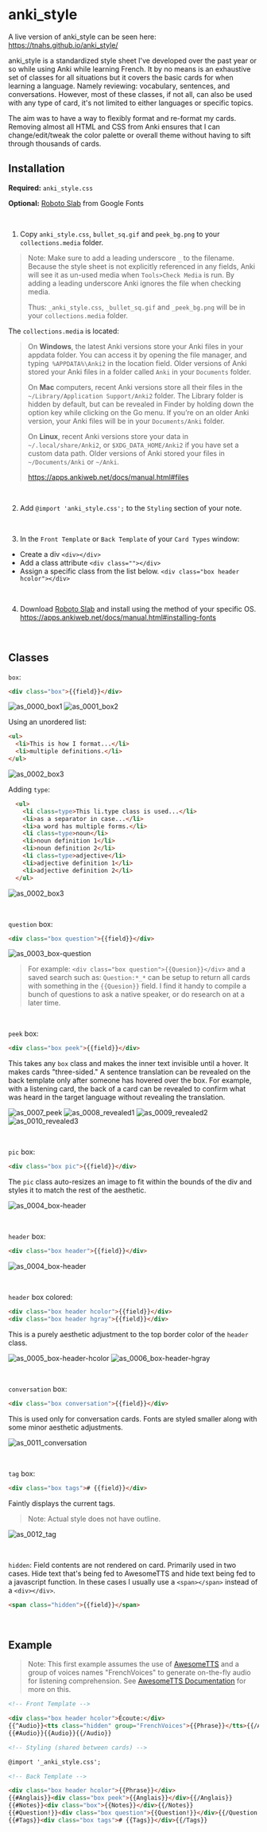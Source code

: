 # anki_style

A live version of anki_style can be seen here: https://tnahs.github.io/anki_style/

anki_style is a standardized style sheet I've developed over the past year or so while using Anki while learning French. It by no means is an exhaustive set of classes for all situations but it covers the basic cards for when learning a language. Namely reviewing: vocabulary, sentences, and conversations. However, most of these classes, if not all, can also be used with any type of card, it's not limited to either languages or specific topics.

The aim was to have a way to flexibly format and re-format my cards. Removing almost all HTML and CSS from Anki ensures that I can change/edit/tweak the color palette or overall theme without having to sift through thousands of cards.

## Installation

**Required:**
`anki_style.css`

**Optional:**
[Roboto Slab](https://fonts.google.com/specimen/Roboto+Slab) from Google Fonts

<br>

1. Copy `anki_style.css`, `bullet_sq.gif` and `peek_bg.png` to your `collections.media` folder.

>Note: Make sure to add a leading underscore `_` to the filename. Because the style sheet is not explicitly referenced in any fields, Anki will see it as un-used media when `Tools>Check Media` is run. By adding a leading underscore Anki ignores the file when checking media.
>
>Thus: `_anki_style.css`, `_bullet_sq.gif` and `_peek_bg.png` will be in your `collections.media` folder.

The `collections.media` is located:
>On **Windows**, the latest Anki versions store your Anki files in your appdata folder. You can access it by opening the file manager, and typing` %APPDATA%\Anki2` in the location field. Older versions of Anki stored your Anki files in a folder called `Anki` in your `Documents` folder.
>
>On **Mac** computers, recent Anki versions store all their files in the `~/Library/Application Support/Anki2` folder. The Library folder is hidden by default, but can be revealed in Finder by holding down the option key while clicking on the Go menu. If you’re on an older Anki version, your Anki files will be in your `Documents/Anki` folder.
>
>On **Linux**, recent Anki versions store your data in` ~/.local/share/Anki2`, or `$XDG_DATA_HOME/Anki2` if you have set a custom data path. Older versions of Anki stored your files in `~/Documents/Anki` or `~/Anki`.
>
> https://apps.ankiweb.net/docs/manual.html#files

<br>

2. Add `@import 'anki_style.css';` to the `Styling` section of your note.

<br>

3. In the `Front Template` or `Back Template` of your `Card Types` window:

- Create a div `<div></div>`
- Add a class attribute `<div class=""></div>`
- Assign a specific class from the list below. `<div class="box header hcolor"></div>`

<br>

4. Download [Roboto Slab](https://fonts.google.com/specimen/Roboto+Slab) and install using the method of your specific OS. https://apps.ankiweb.net/docs/manual.html#installing-fonts

<br>

## Classes

`box`:
```html
<div class="box">{{field}}</div>
```
![as_0000_box1](images/as_0000_box1.png)
![as_0001_box2](images/as_0001_box2.png)

Using an unordered list:
```html
<ul>
  <li>This is how I format...</li>
  <li>multiple definitions.</li>
</ul>
```
![as_0002_box3](images/as_0002_box3.png)

Adding `type`:
```html
  <ul>
	<li class=type>This li.type class is used...</li>
	<li>as a separator in case...</li>
	<li>a word has multiple forms.</li>
	<li class=type>noun</li>
	<li>noun definition 1</li>
	<li>noun definition 2</li>
	<li class=type>adjective</li>
	<li>adjective definition 1</li>
	<li>adjective definition 2</li>
  </ul>
```
![as_0002_box3](images/as_0003_box4.png)

<br>


`question` box:
``` html
<div class="box question">{{field}}</div>
```
![as_0003_box-question](images/as_0004_box-question.png)
> For example: `<div class="box question">{{Quesion}}</div>` and a saved search such as: `Question:*_*` can be setup to return all cards with something in the `{{Quesion}}` field. I find it handy to compile a bunch of questions to ask a native speaker, or do research on at a later time.

<br>

`peek` box:

```html
<div class="box peek">{{field}}</div>
```
This takes any `box` class and makes the inner text invisible until a hover. It makes cards "three-sided." A sentence translation can be revealed on the back template only after someone has hovered over the box. For example, with a listening card, the back of a card can be revealed to confirm what was heard in the target language without revealing the translation.

![as_0007_peek](images/as_0005_peek.png)
![as_0008_revealed1](images/as_0006_revealed1.png)
![as_0009_revealed2](images/as_0007_revealed2.png)
![as_0010_revealed3](images/as_0008_revealed3.png)

<br>

`pic` box:
```html
<div class="box pic">{{field}}</div>
```
The `pic` class auto-resizes an image to fit within the bounds of the div and styles it to match the rest of the aesthetic.

![as_0004_box-header](images/as_0009_box-pic.png)

<br>


`header` box:
``` html
<div class="box header">{{field}}</div>
```
![as_0004_box-header](images/as_0010_box-header.png)

<br>


`header` box colored:
``` html
<div class="box header hcolor">{{field}}</div>
<div class="box header hgray">{{field}}</div>
```
This is a purely aesthetic adjustment to the top border color of the `header` class.

![as_0005_box-header-hcolor](images/as_0011_box-header-hcolor.png)
![as_0006_box-header-hgray](images/as_0012_box-header-hgray.png)

<br>


`conversation` box:
``` html
<div class="box conversation">{{field}}</div>
```
This is used only for conversation cards. Fonts are styled smaller along with some minor aesthetic adjustments.

![as_0011_conversation](images/as_0013_conversation.png)

<br>

`tag` box:
```html
<div class="box tags"># {{field}}</div>
```
Faintly displays the current tags.
>Note: Actual style does not have outline.

![as_0012_tag](images/as_0014_tag.png)

<br>

`hidden`:
Field contents are not rendered on card. Primarily used in two cases. Hide text that's being fed to AwesomeTTS and hide text being fed to a javascript function. In these cases I usually use a `<span></span>` instead of a `<div></div>`.
```html
<span class="hidden">{{field}}</span>
```
<br>


## Example

>Note: This first example assumes the use of [AwesomeTTS](https://ankiweb.net/shared/info/301952613) and a group of voices names "FrenchVoices" to generate on-the-fly audio for listening comprehension. See [AwesomeTTS Documentation](https://ankiatts.appspot.com/) for more on this.

```html
<!-- Front Template -->

<div class="box header hcolor">Écoute:</div>
{{^Audio}}<tts class="hidden" group="FrenchVoices">{{Phrase}}</tts>{{/Audio}}
{{#Audio}}{{Audio}}{{/Audio}}
```

```html
<!-- Styling (shared between cards) -->

@import '_anki_style.css';
```

```html
<!-- Back Template -->

<div class="box header hcolor">{{Phrase}}</div>
{{#Anglais}}<div class="box peek">{{Anglais}}</div>{{/Anglais}}
{{#Notes}}<div class="box">{{Notes}}</div>{{/Notes}}
{{#Question!}}<div class="box question">{{Question!}}</div>{{/Question!}}
{{#Tags}}<div class="box tags"># {{Tags}}</div>{{/Tags}}
```
